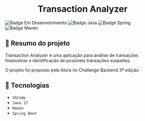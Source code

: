 <h1 align="center"> Transaction Analyzer </h1>

![Badge Em Desenvolvimento](https://img.shields.io/static/v1?label=Status&message=Em+Desenvolvimento&color=yellow&style=for-the-badge)
![Badge Java](https://img.shields.io/static/v1?label=Java&message=17&color=orange&style=for-the-badge&logo=java)
![Badge Spring](https://img.shields.io/static/v1?label=Spring&message=v2.6.6&color=brightgreen&style=for-the-badge&logo=spring)
![Badge Maven](https://img.shields.io/static/v1?label=Maven&message=v3.8.4&color=critical&style=for-the-badge&logo=apache+maven)

## :book: Resumo do projeto
Transaction Analyzer é uma aplicação para análise de transações financeiras e identificação de possíveis transações suspeitas. 

O projeto foi proposto pela Alura no Challenge Backend 3ª edição.

## :toolbox: Tecnologias
- `VSCode`
- `Java 17`
- `Maven`
- `Spring Boot`